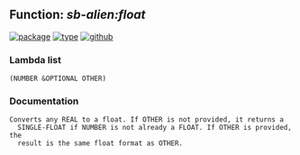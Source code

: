 ## Function: ***sb-alien:float***
[![package](https://img.shields.io/badge/Package-SB--ALIEN-5f9ea0.svg?style=social&colorA=999999)](../) [![type](https://img.shields.io/badge/Type-Function-5f9ea0.svg?style=social&colorA=999999)](../#function) [![github](https://img.shields.io/badge/GitHub-View_the_source-5f9ea0.svg?style=social&colorA=999999&logo=github)](https://github.com/sbcl/sbcl/blob/master/src/code/float.lisp/) 
### Lambda list
```
(NUMBER &OPTIONAL OTHER)
```
### Documentation
```
Converts any REAL to a float. If OTHER is not provided, it returns a
  SINGLE-FLOAT if NUMBER is not already a FLOAT. If OTHER is provided, the
  result is the same float format as OTHER.
```

